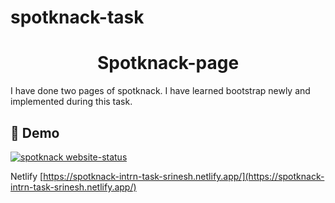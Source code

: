 # spotknack-task
<h1 align="center">Spotknack-page</h1>
I have done two pages of spotknack. I have learned bootstrap newly and implemented during this task. 

## 🚀 Demo
<a href="https://spotknack-intrn-task-srinesh.netlify.app/" target="_blank">
  <img src="https://img.shields.io/website?logo=github&style=flat-square&url=https%3A%2F%2Fsrinesh-portfolio.netlify.app%2" alt="spotknack website-status" />
</a>

Netlify [https://spotknack-intrn-task-srinesh.netlify.app/](https://spotknack-intrn-task-srinesh.netlify.app/)

